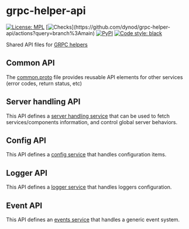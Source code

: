 # grpc-helper-api

[![License: MPL](https://img.shields.io/github/license/dynod/grpc-helper-api)](https://github.com/dynod/grpc-helper-api/blob/main/LICENSE)
[![Checks](https://img.shields.io/github/workflow/status/dynod/grpc-helper-api/Build/main?label=build%20%26%20u.t.)](https://github.com/dynod/grpc-helper-api/actions?query=branch%3Amain)
[![PyPI](https://img.shields.io/pypi/v/grpc-helper-api)](https://pypi.org/project/grpc-helper-api/)
[![Code style: black](https://img.shields.io/badge/code%20style-black-000000.svg)](https://github.com/psf/black)

Shared API files for [GRPC helpers](https://github.com/dynod/grpc-helper)

## Common API

The [common.proto](https://github.com/dynod/grpc-helper-api/blob/main/protos/grpc_helper_api/common.proto) file provides reusable API elements for other services (error codes, return status, etc)

## Server handling API

This API defines a [server handling service](https://github.com/dynod/grpc-helper-api/blob/main/doc/server.md) that can be used to fetch services/components information, and control global server behaviors.

## Config API

This API defines a [config service](https://github.com/dynod/grpc-helper-api/blob/main/doc/config.md) that handles configuration items.

## Logger API

This API defines a [logger service](https://github.com/dynod/grpc-helper-api/blob/main/doc/logger.md) that handles loggers configuration.

## Event API

This API defines an [events service](https://github.com/dynod/grpc-helper-api/blob/main/doc/events.md) that handles a generic event system.
